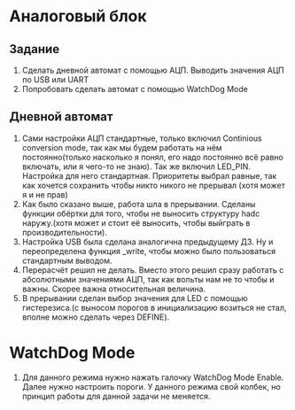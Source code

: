 # Аналоговый блок

## Задание
1) Сделать дневной автомат с помощью АЦП. Выводить значения АЦП по USB или UART
2) Попробовать сделать автомат с помощью WatchDog Mode

## Дневной автомат
1) Сами настройки АЦП стандартные, только включил Continious conversion mode, так как мы будем работать на нём постоянно(только насколько я понял, его надо постоянно всё равно включать, или я чего-то не знаю). Так же включил LED_PIN. Настройка для него стандартная. Приоритеты выбрал равные, так как хочется сохранить чтобы никто никого не прерывал (хотя может я и не прав)
2) Как было сказано выше, работа шла в прерывании. Сделаны функции обёртки для того, чтобы не выносить структуру hadc наружу.(хотя может и стоит её выносить, чтобы выйграть в производительности).
3) Настройка USB была сделана аналогична предыдущему ДЗ. Ну и переопределена функция _write, чтобы можно было пользоваться стандартным выводом.
4) Перерасчёт решил не делать. Вместо этого решил сразу работать с абсолютными значениями АЦП, так как вольты нам не то чтобы и важны. Скорее важна относительная величина.
5) В прерывании сделан выбор значения для LED с помощью гистерезиса.(с выносом порогов в инициализацию возиться не стал, вполне можно сделать через DEFINE).

# WatchDog Mode
1) Для данного режима нужно нажать галочку WatchDog Mode Enable. Далее нужно настроить пороги. У данного режима свой колбек, но принцип работы для данной задачи не меняется.